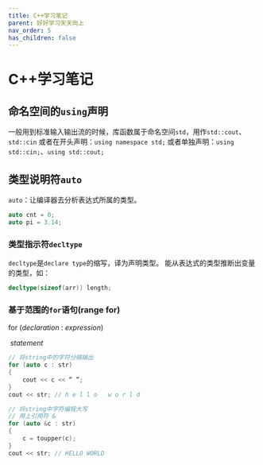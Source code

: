 ```yaml
---
title: C++学习笔记
parent: 好好学习天天向上
nav_order: 5
has_children: false
---
```



# C++学习笔记

## 命名空间的`using`声明

一般用到标准输入输出流的时候，库函数属于命名空间`std`，用作`std::cout`、`std::cin`
或者在开头声明：`using namespace std;`
或者单独声明：`using std::cin;`、`using std::cout;`



## 类型说明符`auto`

`auto`：让编译器去分析表达式所属的类型。

```c++
auto cnt = 0;
auto pi = 3.14;
```



### 类型指示符`decltype`

`decltype`是`declare type`的缩写，译为声明类型。
能从表达式的类型推断出变量的类型，如：

```c++
decltype(sizeof(arr)) length;
```



### 基于范围的`for`语句(range for)

for (*declaration* : *expression*)

​	*statement*

```c++
// 将string中的字符分隔输出
for (auto c : str)
{
    cout << c << “ ”;
}
cout << str; // h e l l o   w o r l d

// 将string中字符编程大写
// 用上引用符 &
for (auto &c : str)
{
    c = toupper(c);
}
cout << str; // HELLO WORLD
```

